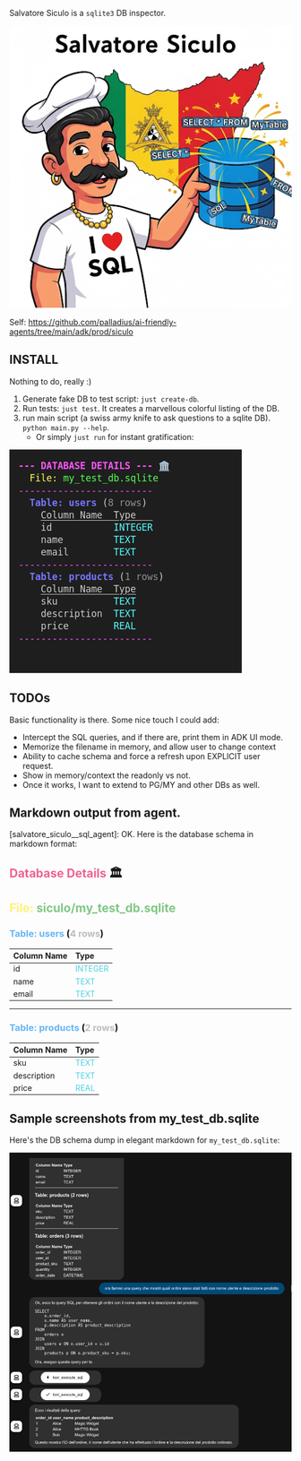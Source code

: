 
Salvatore Siculo is a `sqlite3` DB inspector.


![Salvatore Siculo](image-3.png)

Self: https://github.com/palladius/ai-friendly-agents/tree/main/adk/prod/siculo


## INSTALL

Nothing to do, really :)

1. Generate fake DB to test script: `just create-db`.
2. Run tests: `just test`. It creates a marvellous colorful listing of the DB.
3. run main script (a swiss army knife to ask questions to a sqlite DB). `python main.py --help`.
    * Or simply `just run` for instant gratification:

![alt text](image-1.png)

## TODOs

Basic functionality is there. Some nice touch I could add:

* Intercept the SQL queries, and if there are, print them in ADK UI mode.
* Memorize the filename in memory, and allow user to change context
* Ability to cache schema and force a refresh upon EXPLICIT user request.
* Show in memory/context the readonly vs not.
* Once it works, I want to extend to PG/MY and other DBs as well.

## Markdown output from agent.

[salvatore_siculo__sql_agent]: OK. Here is the database schema in markdown format:

## <span style="color:#F06292">**Database Details**</span> 🏛️
**<span style="color:#FFF176">File:</span>** <span style="color:#81C784">siculo/my_test_db.sqlite</span>
---
### <span style="color:#64B5F6">**Table: users**</span> (<span style="color:#BDBDBD">4 rows</span>)
| **Column Name** | **Type** |
|:---|:---|
| id | <span style="color:#4DD0E1">INTEGER</span> |
| name | <span style="color:#4DD0E1">TEXT</span> |
| email | <span style="color:#4DD0E1">TEXT</span> |

---

### <span style="color:#64B5F6">**Table: products**</span> (<span style="color:#BDBDBD">2 rows</span>)
| **Column Name** | **Type** |
|:---|:---|
| sku | <span style="color:#4DD0E1">TEXT</span> |
| description | <span style="color:#4DD0E1">TEXT</span> |
| price | <span style="color:#4DD0E1">REAL</span> |

## Sample screenshots from my_test_db.sqlite

Here's the DB schema dump in elegant markdown for `my_test_db.sqlite`:


![schema dump for my_test_db.sqlite](image-2.png)

